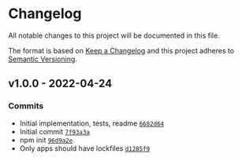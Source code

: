 # Changelog

All notable changes to this project will be documented in this file.

The format is based on [Keep a Changelog](https://keepachangelog.com/en/1.0.0/)
and this project adheres to [Semantic Versioning](https://semver.org/spec/v2.0.0.html).

## v1.0.0 - 2022-04-24

### Commits

- Initial implementation, tests, readme [`6682d64`](https://github.com/inspect-js/is-registered-symbol/commit/6682d6425fb873a7fde56cedcee303053b0096af)
- Initial commit [`7f93a3a`](https://github.com/inspect-js/is-registered-symbol/commit/7f93a3ab1c67c1b3599ae3182e5856e9d8af3bc4)
- npm init [`96d9a2e`](https://github.com/inspect-js/is-registered-symbol/commit/96d9a2ec0a19f5d6cdd1218955b94ec9622f8d42)
- Only apps should have lockfiles [`d1285f9`](https://github.com/inspect-js/is-registered-symbol/commit/d1285f92c87a3abc808dfb4d5c98c640abee2ee8)
